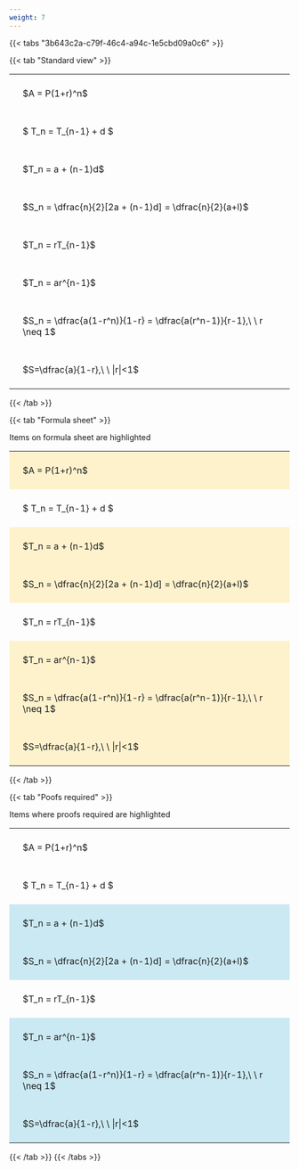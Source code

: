 ```yaml
---
weight: 7
---
```


{{< tabs "3b643c2a-c79f-46c4-a94c-1e5cbd09a0c6" >}}

{{< tab "Standard view" >}}

<style type="text/css">
#T_0050c th.col_heading {
  text-align: left;
  font-size: 1em;
}
#T_0050c td {
  text-align: left;
  font-size: 1em;
  padding: 1.5em;
}
</style>
<table id="T_0050c">
  <thead>
  </thead>
  <tbody>
    <tr>
      <td id="T_0050c_row0_col0" class="data row0 col0" >$A = P(1+r)^n$</td>
    </tr>
    <tr>
      <td id="T_0050c_row1_col0" class="data row1 col0" >$ T_n = T_{n-1} + d $</td>
    </tr>
    <tr>
      <td id="T_0050c_row2_col0" class="data row2 col0" >$T_n = a + (n-1)d$</td>
    </tr>
    <tr>
      <td id="T_0050c_row3_col0" class="data row3 col0" >$S_n = \dfrac{n}{2}[2a + (n-1)d] = \dfrac{n}{2}(a+l)$</td>
    </tr>
    <tr>
      <td id="T_0050c_row4_col0" class="data row4 col0" >$T_n = rT_{n-1}$</td>
    </tr>
    <tr>
      <td id="T_0050c_row5_col0" class="data row5 col0" >$T_n = ar^{n-1}$</td>
    </tr>
    <tr>
      <td id="T_0050c_row6_col0" class="data row6 col0" >$S_n = \dfrac{a(1-r^n)}{1-r} = \dfrac{a(r^n-1)}{r-1},\ \  r \neq 1$</td>
    </tr>
    <tr>
      <td id="T_0050c_row7_col0" class="data row7 col0" >$S=\dfrac{a}{1-r},\ \ |r|<1$</td>
    </tr>
  </tbody>
</table>
{{< /tab >}}

{{< tab "Formula sheet" >}}

Items on formula sheet are highlighted 
<br>
<style type="text/css">
#T_7e763 th.col_heading {
  text-align: left;
  font-size: 1em;
}
#T_7e763 td {
  text-align: left;
  font-size: 1em;
  padding: 1.5em;
}
#T_7e763_row0_col0, #T_7e763_row2_col0, #T_7e763_row3_col0, #T_7e763_row5_col0, #T_7e763_row6_col0, #T_7e763_row7_col0 {
  background-color: rgba(255,194,10, 0.2);
}
#T_7e763_row1_col0, #T_7e763_row4_col0 {
  background-color: rgba(0,0,0,0);
}
</style>
<table id="T_7e763">
  <thead>
  </thead>
  <tbody>
    <tr>
      <td id="T_7e763_row0_col0" class="data row0 col0" >$A = P(1+r)^n$</td>
    </tr>
    <tr>
      <td id="T_7e763_row1_col0" class="data row1 col0" >$ T_n = T_{n-1} + d $</td>
    </tr>
    <tr>
      <td id="T_7e763_row2_col0" class="data row2 col0" >$T_n = a + (n-1)d$</td>
    </tr>
    <tr>
      <td id="T_7e763_row3_col0" class="data row3 col0" >$S_n = \dfrac{n}{2}[2a + (n-1)d] = \dfrac{n}{2}(a+l)$</td>
    </tr>
    <tr>
      <td id="T_7e763_row4_col0" class="data row4 col0" >$T_n = rT_{n-1}$</td>
    </tr>
    <tr>
      <td id="T_7e763_row5_col0" class="data row5 col0" >$T_n = ar^{n-1}$</td>
    </tr>
    <tr>
      <td id="T_7e763_row6_col0" class="data row6 col0" >$S_n = \dfrac{a(1-r^n)}{1-r} = \dfrac{a(r^n-1)}{r-1},\ \  r \neq 1$</td>
    </tr>
    <tr>
      <td id="T_7e763_row7_col0" class="data row7 col0" >$S=\dfrac{a}{1-r},\ \ |r|<1$</td>
    </tr>
  </tbody>
</table>
{{< /tab >}}

{{< tab "Poofs required" >}}

Items where proofs required are highlighted 
<br>
<style type="text/css">
#T_a938d th.col_heading {
  text-align: left;
  font-size: 1em;
}
#T_a938d td {
  text-align: left;
  font-size: 1em;
  padding: 1.5em;
}
#T_a938d_row0_col0, #T_a938d_row1_col0, #T_a938d_row4_col0 {
  background-color: rgba(0,0,0,0);
}
#T_a938d_row2_col0, #T_a938d_row3_col0, #T_a938d_row5_col0, #T_a938d_row6_col0, #T_a938d_row7_col0 {
  background-color: rgba(0,150,200, 0.2);
}
</style>
<table id="T_a938d">
  <thead>
  </thead>
  <tbody>
    <tr>
      <td id="T_a938d_row0_col0" class="data row0 col0" >$A = P(1+r)^n$</td>
    </tr>
    <tr>
      <td id="T_a938d_row1_col0" class="data row1 col0" >$ T_n = T_{n-1} + d $</td>
    </tr>
    <tr>
      <td id="T_a938d_row2_col0" class="data row2 col0" >$T_n = a + (n-1)d$</td>
    </tr>
    <tr>
      <td id="T_a938d_row3_col0" class="data row3 col0" >$S_n = \dfrac{n}{2}[2a + (n-1)d] = \dfrac{n}{2}(a+l)$</td>
    </tr>
    <tr>
      <td id="T_a938d_row4_col0" class="data row4 col0" >$T_n = rT_{n-1}$</td>
    </tr>
    <tr>
      <td id="T_a938d_row5_col0" class="data row5 col0" >$T_n = ar^{n-1}$</td>
    </tr>
    <tr>
      <td id="T_a938d_row6_col0" class="data row6 col0" >$S_n = \dfrac{a(1-r^n)}{1-r} = \dfrac{a(r^n-1)}{r-1},\ \  r \neq 1$</td>
    </tr>
    <tr>
      <td id="T_a938d_row7_col0" class="data row7 col0" >$S=\dfrac{a}{1-r},\ \ |r|<1$</td>
    </tr>
  </tbody>
</table>
{{< /tab >}}
{{< /tabs >}}